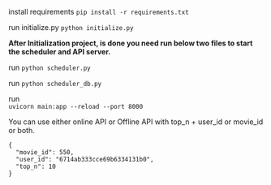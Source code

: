 install requirements
```pip install -r requirements.txt```

run initialize.py
```python initialize.py```

**After Initialization project, is done you need run below two files to start the scheduler and API server.**

run
```python scheduler.py```

run
```python scheduler_db.py```

run  
``uvicorn main:app --reload --port 8000``

You can use either online API or Offline API with top_n + user_id or movie_id or both.

```
{
  "movie_id": 550,
  "user_id": "6714ab333cce69b6334131b0",
  "top_n": 10
}